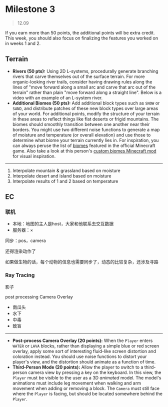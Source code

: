 # Milestone 3

> 12.09

If you earn more than 50 points, the additional points will be extra credit. This week, you should also focus on finalizing the features you worked on in weeks 1 and 2.

## Terrain

- **Rivers (50 pts):** Using 2D L-systems, procedurally generate branching rivers that carve themselves out of the surface terrain. For more organic-looking river trails, consider having drawing rules along the lines of "move forward along a small arc and carve that arc out of the terrain" rather than plain "move forward along a straight line". Below is a video with an example of an L-system river.
- **Additional Biomes (50 pts):** Add additional block types such as `SNOW` or `SAND`, and distribute patches of these new block types over large areas of your world. For additional points, modify the structure of your terrain in these areas to reflect things like flat deserts or frigid mountains. The biomes should smoothly transition between one another near their borders. You might use two different noise functions to generate a map of moisture and temperature (or overall elevation) and use those to determine what biome your terrain currently lies in. For inspiration, you can always peruse the list of [biomes](https://minecraft.gamepedia.com/Biome) featured in the official Minecraft game. Also take a look at this person's [custom biomes Minecraft mod](https://www.spigotmc.org/resources/danns-world-generator-oasis-desert-demo-1-14-x-1-15-x-uses-an-organic-tree-generator.74083/) for visual inspiration.

---



1. Interpolate mountain & grassland based on moisture
2. Interpolate desert and island based on moisture
3. Interpolate results of 1 and 2 based on temperature

## EC

### 联机

- 本地：地图的主人是host，大家和他联系去交互数据
- 服务器：×

同步：pos，camera

还得渲染动作了

如果做生物的话，每个动物的信息也需要同步了，动态的比较复杂，还涉及寻路

### Ray Tracing

影子

post processing Camera Overlay

- 南瓜头
- 水下
- 中毒
- 致盲

---

- **Post-process Camera Overlay (20 points):** When the `Player` enters `WATER` or `LAVA` blocks, rather than displaying a simple blue or red screen overlay, apply some sort of interesting fluid-like screen distortion and coloration instead. You should use noise functions to distort your player's view, and the distortion should animate as a function of time.
- **Third-Person Mode (20 points):** Allow the player to switch to a third-person camera view by pressing a key on the keyboard. In this view, the `Player` must be visible to the user as a 3D *animated* model. The model's animations must include leg movement when walking and arm movement when adding or removing a block. The `Camera` must still face where the `Player` is facing, but should be located somewhere behind the `Player`.